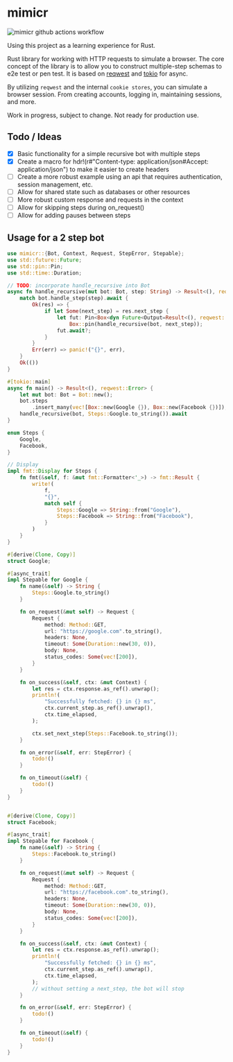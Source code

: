 # mimicr

![mimicr github actions workflow](https://github.com/netr/mimicr/actions/workflows/mimicr.yml/badge.svg)

Using this project as a learning experience for Rust.

Rust library for working with HTTP requests to simulate a browser. The core concept of the library is to allow you to
construct multiple-step schemas to e2e test or pen test. It is based
on [reqwest](https://docs.rs/reqwest/latest/reqwest/index.html)
and [tokio](https://docs.rs/tokio/latest/tokio/index.html) for async.

By utilizing `reqwest` and the internal `cookie stores`, you can simulate a browser session. From creating accounts,
logging
in, maintaining sessions, and more.

Work in progress, subject to change. Not ready for production use.

## Todo / Ideas

- [x] Basic functionality for a simple recursive bot with multiple steps
- [x] Create a macro for hdr!(r#"Content-type: application/json#Accept: application/json") to make it easier to create
  headers
- [ ] Create a more robust example using an api that requires authentication, session management, etc.
- [ ] Allow for shared state such as databases or other resources
- [ ] More robust custom response and requests in the context
- [ ] Allow for skipping steps during on_request()
- [ ] Allow for adding pauses between steps

## Usage for a 2 step bot

```rust
use mimicr::{Bot, Context, Request, StepError, Stepable};
use std::future::Future;
use std::pin::Pin;
use std::time::Duration;

// TODO: incorporate handle_recursive into Bot
async fn handle_recursive(mut bot: Bot, step: String) -> Result<(), reqwest::Error> {
    match bot.handle_step(step).await {
        Ok(res) => {
            if let Some(next_step) = res.next_step {
                let fut: Pin<Box<dyn Future<Output=Result<(), reqwest::Error>>>> =
                    Box::pin(handle_recursive(bot, next_step));
                fut.await?;
            }
        }
        Err(err) => panic!("{}", err),
    }
    Ok(())
}

#[tokio::main]
async fn main() -> Result<(), reqwest::Error> {
    let mut bot: Bot = Bot::new();
    bot.steps
        .insert_many(vec![Box::new(Google {}), Box::new(Facebook {})]);
    handle_recursive(bot, Steps::Google.to_string()).await
}

enum Steps {
    Google,
    Facebook,
}

// Display
impl fmt::Display for Steps {
    fn fmt(&self, f: &mut fmt::Formatter<'_>) -> fmt::Result {
        write!(
            f,
            "{}",
            match self {
                Steps::Google => String::from("Google"),
                Steps::Facebook => String::from("Facebook"),
            }
        )
    }
}

#[derive(Clone, Copy)]
struct Google;

#[async_trait]
impl Stepable for Google {
    fn name(&self) -> String {
        Steps::Google.to_string()
    }

    fn on_request(&mut self) -> Request {
        Request {
            method: Method::GET,
            url: "https://google.com".to_string(),
            headers: None,
            timeout: Some(Duration::new(30, 0)),
            body: None,
            status_codes: Some(vec![200]),
        }
    }

    fn on_success(&self, ctx: &mut Context) {
        let res = ctx.response.as_ref().unwrap();
        println!(
            "Successfully fetched: {} in {} ms",
            ctx.current_step.as_ref().unwrap(),
            ctx.time_elapsed,
        );

        ctx.set_next_step(Steps::Facebook.to_string());
    }

    fn on_error(&self, err: StepError) {
        todo!()
    }

    fn on_timeout(&self) {
        todo!()
    }
}


#[derive(Clone, Copy)]
struct Facebook;

#[async_trait]
impl Stepable for Facebook {
    fn name(&self) -> String {
        Steps::Facebook.to_string()
    }

    fn on_request(&mut self) -> Request {
        Request {
            method: Method::GET,
            url: "https://facebook.com".to_string(),
            headers: None,
            timeout: Some(Duration::new(30, 0)),
            body: None,
            status_codes: Some(vec![200]),
        }
    }

    fn on_success(&self, ctx: &mut Context) {
        let res = ctx.response.as_ref().unwrap();
        println!(
            "Successfully fetched: {} in {} ms",
            ctx.current_step.as_ref().unwrap(),
            ctx.time_elapsed,
        );
        // without setting a next_step, the bot will stop
    }

    fn on_error(&self, err: StepError) {
        todo!()
    }

    fn on_timeout(&self) {
        todo!()
    }
}
```
